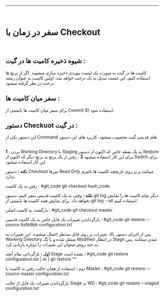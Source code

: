 <hr>
<br>

# سفر در زمان با Checkout
<br>

## شیوه ذخیره کامیت ها در گیت :

کامیت ها در گیت به صورت یک لیست پیوندی ذخیره سازی میشوند. اگر از برنچ ها استفاده کنیم، این لیست تبدیل به یک درخت خواهد شد. اولین کامیت به عنوان ریشه درخت در نظر گرفته میشود. 
<br>

## سفر میان کامیت ها :

برای سفر میان کامیت ها بایستی از Commit ID استفاده شود. 
<br>

## دستور Checkuot در گیت :
 
 این دستور یکی از Command های قدیمی گیت محسوب میشود. کاربرد های این دستور :
 
**1** : بردن Working Directory یا Staging به یک نقطه خاص که اکنون از دستور Restore برای این کار استفاده میشود
**2** : رفتن از یک برنچ به برنچ دیگر که اکنون از Switch برای این کار استفاده میشود

**نکته :** دستور Checkout صرفا Read Only میباشد و بر روی تاریخچه کامیت ها تاثیری ندارد.

رفتن به یک کامیت : 
#git_code git checkout hash_code

**نکته :** وقتی به یک کامیت قدیمی سفر کنیم، دستور git log دیگر تمام کامیت ها را نمایش نخواهد داد. برای نمایش همه کامیت ها بایستی از git log --all استفاده کنیم. 

بازگشت به کامیت اصلی : 
#git_code git checkout master

بازگرداندن تغییرات یک فایل خاص به یک کامیت قدیمی :
#git_code git restore --source 6e1b9bb configuration.txt

پس از اجرای دستور بالا، تغییرات بر روی فایل مدنظر اعمال میشوند. این تغییرات به Working Directory منتقل شده و با تگ Modified در انتظار Stage شدن میمانند. پس به چند روش میتوان این تغییرات را دوباره بازیابی کرد.

**اول :** بازگردانی تمام آنچه Stage نشده است :
#git_code git restore configuration.txt | or | git restore '*'

دوم : استفاده از همان حالت رفتن به کامیت یا Master : 
#git_code git restore --source master configuration.txt

بازگرداندن تغییرات یک فایل از حالت Stage به WD :
#git_code git restore --staged configuration.txt